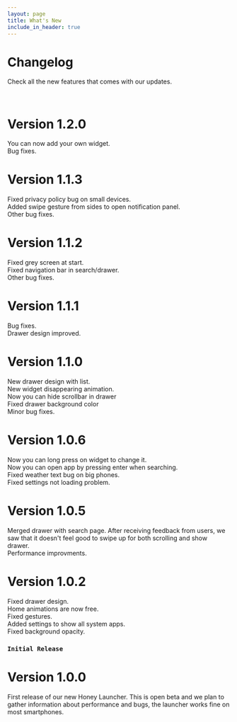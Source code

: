 ```yaml
---
layout: page
title: What's New
include_in_header: true
---
```


# Changelog
Check all the new features that comes with our updates. 

<br>

# **Version 1.2.0**
You can now add your own widget. <br>
Bug fixes. <br>

# **Version 1.1.3**
Fixed privacy policy bug on small devices. <br>
Added swipe gesture from sides to open notification panel. <br>
Other bug fixes. <br>

# **Version 1.1.2**
Fixed grey screen at start. <br>
Fixed navigation bar in search/drawer. <br>
Other bug fixes. <br>

# **Version 1.1.1**
Bug fixes. <br>
Drawer design improved. <br>

# **Version 1.1.0**
New drawer design with list. <br>
New widget disappearing animation. <br>
Now you can hide scrollbar in drawer <br>
Fixed drawer background color <br>
Minor bug fixes.

# **Version 1.0.6**
Now you can long press on widget to change it. <br>
Now you can open app by pressing enter when searching. <br>
Fixed weather text bug on big phones. <br>
Fixed settings not loading problem.



# **Version 1.0.5**
Merged drawer with search page. After receiving feedback from users, we saw that it doesn't feel good to swipe up for both scrolling and show drawer. <br>
Performance improvments.


# **Version 1.0.2**
Fixed drawer design. <br>
Home animations are now free.<br>
Fixed gestures.<br>
Added settings to show all system apps.<br>
Fixed background opacity.<br>


### `Initial Release`
# **Version 1.0.0**
First release of our new Honey Launcher. This is open beta and we plan to gather information about performance and bugs, the launcher works fine on most smartphones.


<br>
